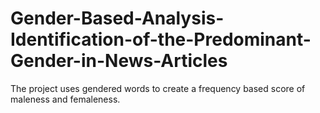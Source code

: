 # Gender-Based-Analysis-Identification-of-the-Predominant-Gender-in-News-Articles
The project uses gendered words to create a frequency based score of maleness and femaleness.
